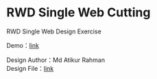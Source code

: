 # RWD Single Web Cutting
RWD Single Web Design Exercise

Demo：<a href="http://jackylu.gq/lu/website/rwd-2/index.html" target="_blank">link</a>

<!-- Demo：<a href="http://jackylu.byethost7.com/lu/website/rwd-1/index.html" target="_blank">link</a> -->

Design Author：Md Atikur Rahman<br/>
Design File：<a href="https://www.behance.net/gallery/61826909/Web-Design-2018-(Free-PSD)" target="_blank">link</a>
